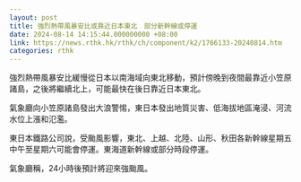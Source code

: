 ```yaml
---
layout: post
title: 強烈熱帶風暴安比或靠近日本東北　部分新幹線或停運
date: 2024-08-14 14:15:44.000000000 +08:00
link: https://news.rthk.hk/rthk/ch/component/k2/1766133-20240814.htm
categories: rthk
---
```


強烈熱帶風暴安比緩慢從日本以南海域向東北移動，預計傍晚到夜間最靠近小笠原諸島，之後將繼續北上，可能最快在後日靠近日本東北。

氣象廳向小笠原諸島發出大浪警惕，東日本發出地質災害、低海拔地區淹浸、河流水位上漲和氾濫。

東日本鐵路公司說，受颱風影響，東北、上越、北陸、山形、秋田各新幹線星期五中午至星期六可能會停運。東海道新幹線或部分時段停運。

氣象廳稱，24小時後預計將迎來強颱風。
